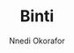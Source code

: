 ---
title: "Binti"
subtitle: 
author: Nnedi Okorafor
author_last: Okorafor
slug: okorafor-binti
type: fiction
img: true
genre: science fiction
isbn: 9780765384461
goodreads_id: 25667918
pages: 96
publish_year: 2015
rating: 
date_started:
date_completed:
priority: high
---